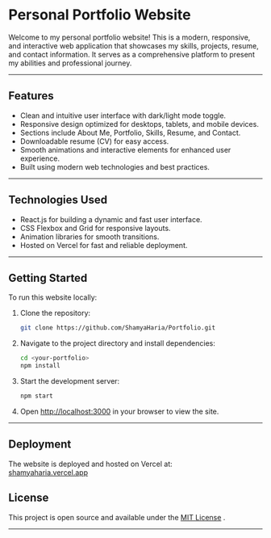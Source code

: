 # Personal Portfolio Website

Welcome to my personal portfolio website! This is a modern, responsive, and interactive web application that showcases my skills, projects, resume, and contact information. It serves as a comprehensive platform to present my abilities and professional journey.

***

## Features

- Clean and intuitive user interface with dark/light mode toggle.
- Responsive design optimized for desktops, tablets, and mobile devices.
- Sections include About Me, Portfolio, Skills, Resume, and Contact.
- Downloadable resume (CV) for easy access.
- Smooth animations and interactive elements for enhanced user experience.
- Built using modern web technologies and best practices.

***

## Technologies Used

- React.js for building a dynamic and fast user interface.
- CSS Flexbox and Grid for responsive layouts.
- Animation libraries for smooth transitions.
- Hosted on Vercel for fast and reliable deployment.

***

## Getting Started

To run this website locally:

1. Clone the repository:  
   ```bash
   git clone https://github.com/ShamyaHaria/Portfolio.git
   ```

2. Navigate to the project directory and install dependencies:  
   ```bash
   cd <your-portfolio>
   npm install
   ```

3. Start the development server:  
   ```bash
   npm start
   ```

4. Open [http://localhost:3000](http://localhost:3000) in your browser to view the site.

***

## Deployment

The website is deployed and hosted on Vercel at:  
[shamyaharia.vercel.app](https://shamyaharia.vercel.app/)

## License

This project is open source and available under the [MIT License](https://github.com/ShamyaHaria/Portfolio/blob/main/LICENSE) .

***